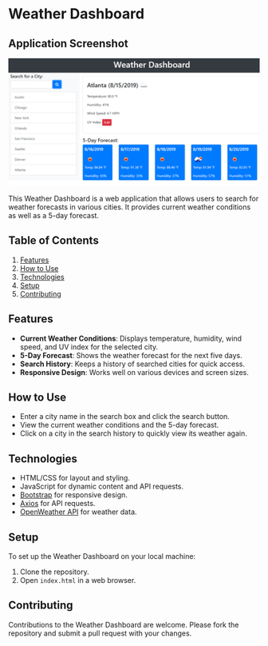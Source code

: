 # Weather Dashboard

## Application Screenshot

![Screenshot](assets/images/screenshot.png)


This Weather Dashboard is a web application that allows users to search for weather forecasts in various cities. It provides current weather conditions as well as a 5-day forecast.

## Table of Contents
1. [Features](#features)
2. [How to Use](#how-to-use)
3. [Technologies](#technologies)
4. [Setup](#setup)
5. [Contributing](#contributing)

## Features

- **Current Weather Conditions**: Displays temperature, humidity, wind speed, and UV index for the selected city.
- **5-Day Forecast**: Shows the weather forecast for the next five days.
- **Search History**: Keeps a history of searched cities for quick access.
- **Responsive Design**: Works well on various devices and screen sizes.

## How to Use

- Enter a city name in the search box and click the search button.
- View the current weather conditions and the 5-day forecast.
- Click on a city in the search history to quickly view its weather again.

## Technologies

- HTML/CSS for layout and styling.
- JavaScript for dynamic content and API requests.
- [Bootstrap](https://getbootstrap.com/) for responsive design.
- [Axios](https://github.com/axios/axios) for API requests.
- [OpenWeather API](https://openweathermap.org/api) for weather data.

## Setup

To set up the Weather Dashboard on your local machine:
1. Clone the repository.
2. Open `index.html` in a web browser.

## Contributing

Contributions to the Weather Dashboard are welcome. Please fork the repository and submit a pull request with your changes.

